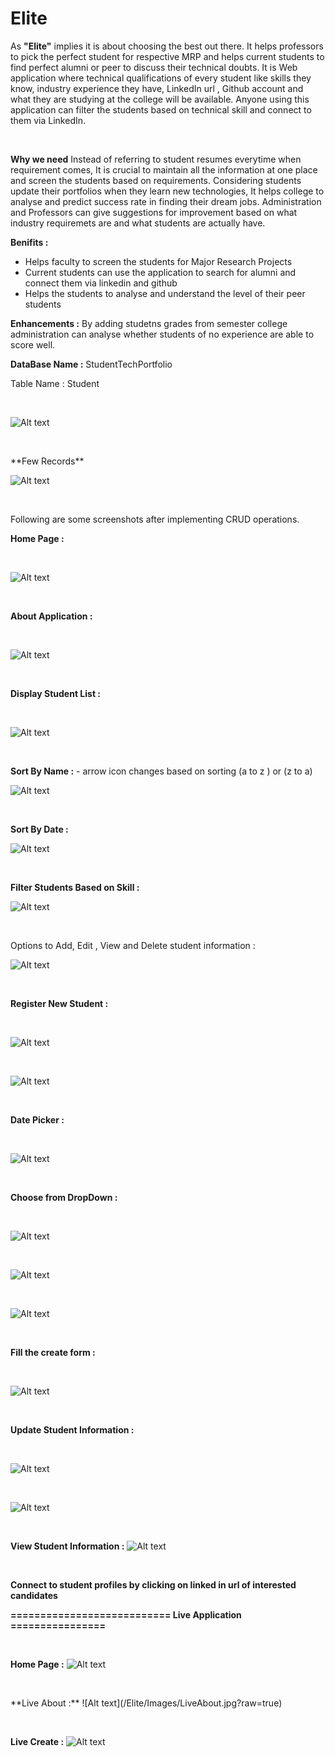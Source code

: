 # Elite
As **"Elite"** implies it is about choosing the best out there. It helps professors to pick the perfect student for respective MRP and helps current students to find perfect alumni or peer to discuss their technical doubts.
It is Web application where technical qualifications of every student like skills they know, industry experience they have, LinkedIn url , Github account and what they are studying at the college will be available.
Anyone using this application can filter the students based on technical skill and connect to them via LinkedIn.
<p>&nbsp;</p>

**Why we need**
Instead of referring to student resumes everytime when requirement comes, It is crucial to maintain all the information at one place and screen the students based on requirements.
Considering students update their portfolios when they learn new technologies, It helps college to analyse and predict success rate in finding their dream jobs.
Administration and Professors can give suggestions for improvement based on what industry requiremets are and what students are actually have.

**Benifits :**

* Helps faculty to screen the students for Major Research Projects
* Current students can use the application to search for alumni and connect them via linkedin and github
* Helps the students to analyse and understand the level of their peer students

**Enhancements :**
By adding studetns grades from semester college administration can analyse whether students of no experience are able to score well.


**DataBase Name :** StudentTechPortfolio

Table Name : Student
<p>&nbsp;</p>

![Alt text](/Elite/Images/TableDesign.jpg?raw=true)

<p>&nbsp;</p>
**Few Records**

![Alt text](/Elite/Images/DataRecords.jpg?raw=true)
<p>&nbsp;</p>


Following are some screenshots after implementing CRUD operations.

**Home Page :**  <p>&nbsp;</p>

![Alt text](/Elite/Images/Home%20Page.jpg?raw=true)
<p>&nbsp;</p>

**About Application :** 
<p>&nbsp;</p>


![Alt text](/Elite/Images/About.jpg?raw=true)
<p>&nbsp;</p>

**Display Student List :**
<p>&nbsp;</p>


![Alt text](/Elite/Images/Student%20List.jpg?raw=true)
<p>&nbsp;</p>

**Sort By Name :** - arrow icon changes based on sorting (a to z ) or (z to a)

![Alt text](/Elite/Images/Sorting.jpg?raw=true)
<p>&nbsp;</p>


**Sort By Date :**

![Alt text](/Elite/Images/Date%20Sorting.jpg?raw=true)
<p>&nbsp;</p>


**Filter Students Based on Skill :**

![Alt text](/Elite/Images/search%20python.jpg?raw=true)
<p>&nbsp;</p>


Options to Add, Edit , View and Delete student information :

![Alt text](/Elite/Images/Edit%20and%20create%20options.jpg?raw=true)
<p>&nbsp;</p>


**Register New Student :** 
<p>&nbsp;</p>


![Alt text](/Elite/Images/create%20screen.jpg?raw=true)
<p>&nbsp;</p>

![Alt text](/Elite/Images/Create%202.jpg?raw=true)
<p>&nbsp;</p>


**Date Picker :**
<p>&nbsp;</p>


![Alt text](/Elite/Images/date%20picker.jpg?raw=true)
<p>&nbsp;</p>


**Choose from DropDown :**
<p>&nbsp;</p>


![Alt text](/Elite/Images/choose%20from%20options.jpg?raw=true)
<p>&nbsp;</p>


![Alt text](/Elite/Images/choose%20from%20program.jpg?raw=true)
<p>&nbsp;</p>


![Alt text](/Elite/Images/choose%20from%20options.jpg?raw=true)
<p>&nbsp;</p>


**Fill the create form :**
<p>&nbsp;</p>

![Alt text](/Elite/Images/fill%20information.jpg?raw=true)

<p>&nbsp;</p>

**Update Student Information :**
<p>&nbsp;</p>



![Alt text](/Elite/Images/Edit%20Student.jpg?raw=true)
<p>&nbsp;</p>

![Alt text](/Elite/Images/Edit%20Student2.jpg?raw=true)

<p>&nbsp;</p>


**View Student Information :**
![Alt text](/Elite/Images/View%20informtaion.jpg?raw=true)

<p>&nbsp;</p>


**Connect to student profiles by clicking on linked in url of interested candidates**

**=========================== Live Application ================**
<p>&nbsp;</p>

**Home Page :**
![Alt text](/Elite/Images/LiveHome.jpg?raw=true)

<p>&nbsp;</p>
**Live About :**
![Alt text](/Elite/Images/LiveAbout.jpg?raw=true)

<p>&nbsp;</p>

**Live Create :**
![Alt text](/Elite/Images/liveCreate.jpg.jpg?raw=true)
<p>&nbsp;</p>









